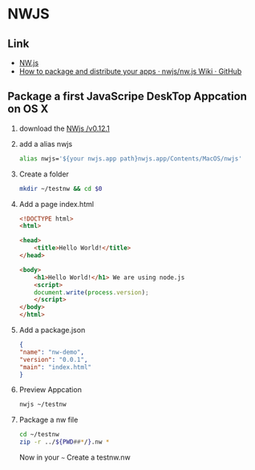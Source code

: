 # NWJS  

## Link

- [NW.js](http://nwjs.io/)
- [How to package and distribute your apps · nwjs/nw.js Wiki · GitHub](https://github.com/nwjs/nw.js/wiki/How-to-package-and-distribute-your-apps)

## Package a first JavaScripe DeskTop Appcation on OS X

1. download the [NWjs /v0.12.1](http://dl.nwjs.io/v0.12.1/)

1. add a alias nwjs

	```sh
	alias nwjs='${your nwjs.app path}nwjs.app/Contents/MacOS/nwjs'
	```

1. Create a folder 

	``` sh
	mkdir ~/testnw && cd $0
	```
	
1. Add a page index.html 

	``` html
	<!DOCTYPE html>
	<html>

	<head>
	    <title>Hello World!</title>
	</head>

	<body>
	    <h1>Hello World!</h1> We are using node.js
	    <script>
	    document.write(process.version);
	    </script>
	</body>
	</html>
	```
	
1. Add a package.json 


	```json
	{
    "name": "nw-demo",
    "version": "0.0.1",
    "main": "index.html"
	}
	```
	
1. Preview Appcation 

	``` sh
	nwjs ~/testnw
	```
	
1. Package a nw file 

	``` sh
	cd ~/testnw
	zip -r ../${PWD##*/}.nw *
	```
	
	Now in your `~` Create a testnw.nw
	



